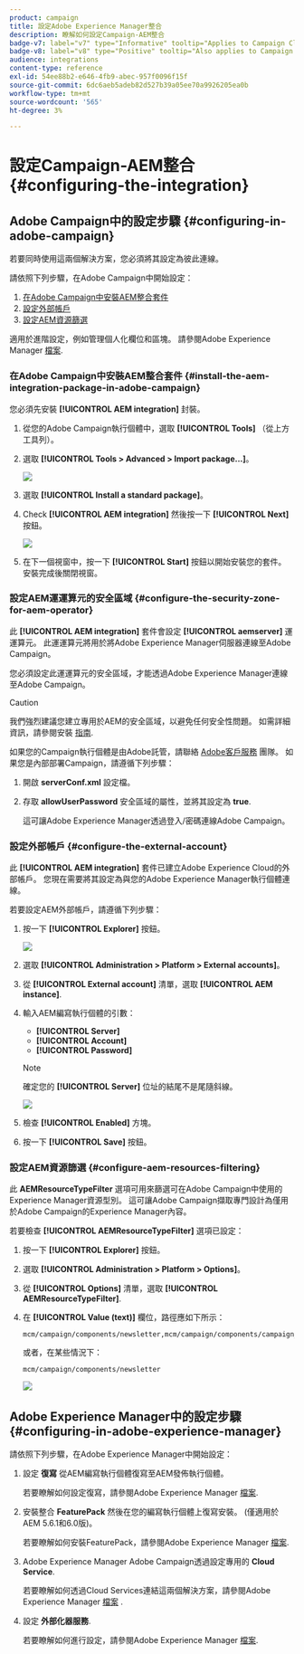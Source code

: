 ```yaml
---
product: campaign
title: 設定Adobe Experience Manager整合
description: 瞭解如何設定Campaign-AEM整合
badge-v7: label="v7" type="Informative" tooltip="Applies to Campaign Classic v7"
badge-v8: label="v8" type="Positive" tooltip="Also applies to Campaign v8"
audience: integrations
content-type: reference
exl-id: 54ee88b2-e646-4fb9-abec-957f0096f15f
source-git-commit: 6dc6aeb5adeb82d527b39a05ee70a9926205ea0b
workflow-type: tm+mt
source-wordcount: '565'
ht-degree: 3%

---
```


# 設定Campaign-AEM整合{#configuring-the-integration}



## Adobe Campaign中的設定步驟 {#configuring-in-adobe-campaign}

若要同時使用這兩個解決方案，您必須將其設定為彼此連線。

請依照下列步驟，在Adobe Campaign中開始設定：

1. [在Adobe Campaign中安裝AEM整合套件](#install-the-aem-integration-package-in-adobe-campaign)
1. [設定外部帳戶](#configure-the-external-account)
1. [設定AEM資源篩選](#configure-aem-resources-filtering)

適用於進階設定，例如管理個人化欄位和區塊。 請參閱Adobe Experience Manager [檔案](https://helpx.adobe.com/experience-manager/6-5/sites/administering/using/campaignonpremise.html).

### 在Adobe Campaign中安裝AEM整合套件 {#install-the-aem-integration-package-in-adobe-campaign}

您必須先安裝 **[!UICONTROL AEM integration]** 封裝。

1. 從您的Adobe Campaign執行個體中，選取 **[!UICONTROL Tools]** （從上方工具列）。
1. 選取 **[!UICONTROL Tools > Advanced > Import package...]**。

   ![](assets/aem_config_1.png)

1. 選取 **[!UICONTROL Install a standard package]**。
1. Check **[!UICONTROL AEM integration]** 然後按一下 **[!UICONTROL Next]** 按鈕。

   ![](assets/aem_config_2.png)

1. 在下一個視窗中，按一下 **[!UICONTROL Start]** 按鈕以開始安裝您的套件。 安裝完成後關閉視窗。

### 設定AEM運運算元的安全區域 {#configure-the-security-zone-for-aem-operator}

此 **[!UICONTROL AEM integration]** 套件會設定 **[!UICONTROL aemserver]** 運運算元。 此運運算元將用於將Adobe Experience Manager伺服器連線至Adobe Campaign。

您必須設定此運運算元的安全區域，才能透過Adobe Experience Manager連線至Adobe Campaign。

>[!CAUTION]
>
>我們強烈建議您建立專用於AEM的安全區域，以避免任何安全性問題。 如需詳細資訊，請參閱安裝 [指南](../../installation/using/security-zones.md).

如果您的Campaign執行個體是由Adobe託管，請聯絡 [Adobe客戶服務](https://helpx.adobe.com/tw/enterprise/admin-guide.html/enterprise/using/support-for-experience-cloud.ug.html) 團隊。 如果您是內部部署Campaign，請遵循下列步驟：

1. 開啟 **serverConf.xml** 設定檔。
1. 存取 **allowUserPassword** 安全區域的屬性，並將其設定為 **true**.

   這可讓Adobe Experience Manager透過登入/密碼連線Adobe Campaign。

### 設定外部帳戶 {#configure-the-external-account}

此 **[!UICONTROL AEM integration]** 套件已建立Adobe Experience Cloud的外部帳戶。 您現在需要將其設定為與您的Adobe Experience Manager執行個體連線。

若要設定AEM外部帳戶，請遵循下列步驟：

1. 按一下 **[!UICONTROL Explorer]** 按鈕。

   ![](assets/aem_config_3.png)

1. 選取 **[!UICONTROL Administration > Platform > External accounts]**。
1. 從 **[!UICONTROL External account]** 清單，選取 **[!UICONTROL AEM instance]**.
1. 輸入AEM編寫執行個體的引數：

   * **[!UICONTROL Server]**
   * **[!UICONTROL Account]**
   * **[!UICONTROL Password]**

   >[!NOTE]
   >
   >確定您的 **[!UICONTROL Server]** 位址的結尾不是尾隨斜線。

   ![](assets/aem_config_4.png)

1. 檢查 **[!UICONTROL Enabled]** 方塊。
1. 按一下 **[!UICONTROL Save]** 按鈕。

### 設定AEM資源篩選 {#configure-aem-resources-filtering}

此 **AEMResourceTypeFilter** 選項可用來篩選可在Adobe Campaign中使用的Experience Manager資源型別。 這可讓Adobe Campaign擷取專門設計為僅用於Adobe Campaign的Experience Manager內容。

若要檢查 **[!UICONTROL AEMResourceTypeFilter]** 選項已設定：

1. 按一下 **[!UICONTROL Explorer]** 按鈕。
1. 選取 **[!UICONTROL Administration > Platform > Options]**。
1. 從 **[!UICONTROL Options]** 清單，選取 **[!UICONTROL AEMResourceTypeFilter]**.
1. 在 **[!UICONTROL Value (text)]** 欄位，路徑應如下所示：

   ```
   mcm/campaign/components/newsletter,mcm/campaign/components/campaign_newsletterpage,mcm/neolane/components/newsletter
   ```

   或者，在某些情況下：

   ```
   mcm/campaign/components/newsletter
   ```

   ![](assets/aem_config_5.png)

## Adobe Experience Manager中的設定步驟 {#configuring-in-adobe-experience-manager}

請依照下列步驟，在Adobe Experience Manager中開始設定：

1. 設定 **復寫** 從AEM編寫執行個體復寫至AEM發佈執行個體。

   若要瞭解如何設定復寫，請參閱Adobe Experience Manager [檔案](https://helpx.adobe.com/experience-manager/6-5/sites/deploying/using/replication.html).

1. 安裝整合 **FeaturePack** 然後在您的編寫執行個體上復寫安裝。 (僅適用於AEM 5.6.1和6.0版)。

   若要瞭解如何安裝FeaturePack，請參閱Adobe Experience Manager [檔案](https://helpx.adobe.com/experience-manager/aem-previous-versions.html).

1. Adobe Experience Manager Adobe Campaign透過設定專用的 **Cloud Service**.

   若要瞭解如何透過Cloud Services連結這兩個解決方案，請參閱Adobe Experience Manager [檔案](https://helpx.adobe.com/experience-manager/6-5/sites/administering/using/campaignonpremise.html#ConfiguringAdobeExperienceManager) .

1. 設定 **外部化器服務**.

   若要瞭解如何進行設定，請參閱Adobe Experience Manager [檔案](https://helpx.adobe.com/experience-manager/6-5/sites/developing/using/externalizer.html).
